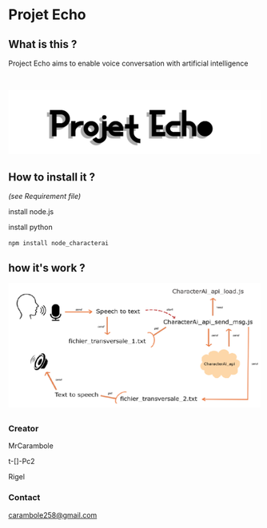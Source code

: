 # Projet Echo

## What is this ?

Project Echo aims to enable voice conversation with artificial intelligence

<br>

![logo du projet Echo](https://github.com/MrCarambole/Echo/blob/main/images/logomini.jpg)

## How to install it ?
*(see Requirement file)*

install node.js

install python

`npm install node_characterai`

## how it's work ?

![Architecture](https://github.com/MrCarambole/Echo/blob/main/images/architecturemini.PNG)

##

### Creator
MrCarambole

t-[]-Pc2

Rigel

### Contact
carambole258@gmail.com
